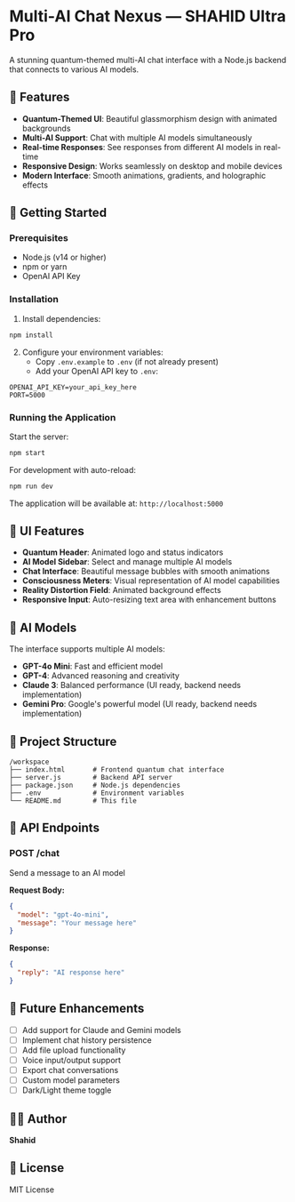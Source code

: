 # Multi-AI Chat Nexus — SHAHID Ultra Pro

A stunning quantum-themed multi-AI chat interface with a Node.js backend that connects to various AI models.

## 🌟 Features

- **Quantum-Themed UI**: Beautiful glassmorphism design with animated backgrounds
- **Multi-AI Support**: Chat with multiple AI models simultaneously
- **Real-time Responses**: See responses from different AI models in real-time
- **Responsive Design**: Works seamlessly on desktop and mobile devices
- **Modern Interface**: Smooth animations, gradients, and holographic effects

## 🚀 Getting Started

### Prerequisites

- Node.js (v14 or higher)
- npm or yarn
- OpenAI API Key

### Installation

1. Install dependencies:
```bash
npm install
```

2. Configure your environment variables:
   - Copy `.env.example` to `.env` (if not already present)
   - Add your OpenAI API key to `.env`:
```
OPENAI_API_KEY=your_api_key_here
PORT=5000
```

### Running the Application

Start the server:
```bash
npm start
```

For development with auto-reload:
```bash
npm run dev
```

The application will be available at: `http://localhost:5000`

## 🎨 UI Features

- **Quantum Header**: Animated logo and status indicators
- **AI Model Sidebar**: Select and manage multiple AI models
- **Chat Interface**: Beautiful message bubbles with smooth animations
- **Consciousness Meters**: Visual representation of AI model capabilities
- **Reality Distortion Field**: Animated background effects
- **Responsive Input**: Auto-resizing text area with enhancement buttons

## 🤖 AI Models

The interface supports multiple AI models:
- **GPT-4o Mini**: Fast and efficient model
- **GPT-4**: Advanced reasoning and creativity
- **Claude 3**: Balanced performance (UI ready, backend needs implementation)
- **Gemini Pro**: Google's powerful model (UI ready, backend needs implementation)

## 📁 Project Structure

```
/workspace
├── index.html       # Frontend quantum chat interface
├── server.js        # Backend API server
├── package.json     # Node.js dependencies
├── .env             # Environment variables
└── README.md        # This file
```

## 🔧 API Endpoints

### POST /chat
Send a message to an AI model

**Request Body:**
```json
{
  "model": "gpt-4o-mini",
  "message": "Your message here"
}
```

**Response:**
```json
{
  "reply": "AI response here"
}
```

## 🎯 Future Enhancements

- [ ] Add support for Claude and Gemini models
- [ ] Implement chat history persistence
- [ ] Add file upload functionality
- [ ] Voice input/output support
- [ ] Export chat conversations
- [ ] Custom model parameters
- [ ] Dark/Light theme toggle

## 👨‍💻 Author

**Shahid**

## 📄 License

MIT License
